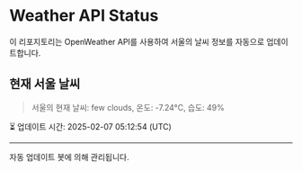 
# Weather API Status

이 리포지토리는 OpenWeather API를 사용하여 서울의 날씨 정보를 자동으로 업데이트합니다.

## 현재 서울 날씨
> 서울의 현재 날씨: few clouds, 온도: -7.24°C, 습도: 49%

⏳ 업데이트 시간: 2025-02-07 05:12:54 (UTC)

---
자동 업데이트 봇에 의해 관리됩니다.

